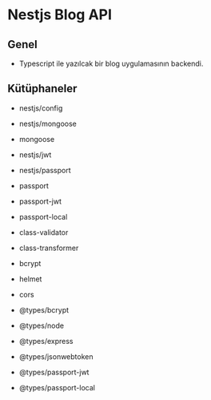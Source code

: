 # Nestjs Blog API

## Genel

- Typescript ile yazılcak bir blog uygulamasının backendi.

## Kütüphaneler

- nestjs/config
- nestjs/mongoose
- mongoose
- nestjs/jwt
- nestjs/passport
- passport
- passport-jwt
- passport-local
- class-validator
- class-transformer
- bcrypt
- helmet
- cors

- @types/bcrypt
- @types/node
- @types/express
- @types/jsonwebtoken
- @types/passport-jwt
- @types/passport-local
